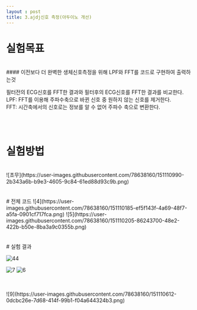 ```yaml
---
layout : post
title: 3.ajdj신호 측정(아두이노 개선)
---
```



# 실험목표
<br/>
#### 이전보다 더 완벽한 생체신호측정을 위해 LPF와 FFT를 코드로 구현하여 출력하는것

필터전의 ECG신호를 FFT한 결과와 필터후의 ECG신호를 FFT한 결과를 비교한다. 
<br/>
LPF: FFT를 이용해 주파수축으로 바뀐 신호 중 원하지 않는 신호를 제거한다.
<br/>
FFT: 시간축에서의 신호로는 정보를 알 수 없어 주파수 축으로 변환한다.

<br/>
<br/>

# 실험방법
<br/>
![초무](https://user-images.githubusercontent.com/78638160/151110990-2b343a6b-b9e3-4605-9c84-61ed88d93c9b.png)



<br/>
<br/>
<br/>
# 전체 코드
![4](https://user-images.githubusercontent.com/78638160/151110185-ef5f143f-4a69-48f7-a5fa-0901cf717fca.png)
![5](https://user-images.githubusercontent.com/78638160/151110205-86243700-48e2-422b-b50e-8ba3a9c0355b.png)

<br/>
<br/>
<br/>
# 실험 결과

![44](https://user-images.githubusercontent.com/78638160/151110559-5a0afd39-c76c-4cc5-b769-6eefe9db7faa.png)

![7](https://user-images.githubusercontent.com/78638160/151110575-b4704d0d-4c07-4b39-af89-6d1455ed9111.png)
![6](https://user-images.githubusercontent.com/78638160/151110581-e52a7eda-89ea-4a9a-a6f8-96be4b6096b2.png)

<br/>
<br/>
![9](https://user-images.githubusercontent.com/78638160/151110612-0dcbc26e-7d68-414f-99b1-f04a644324b3.png)


